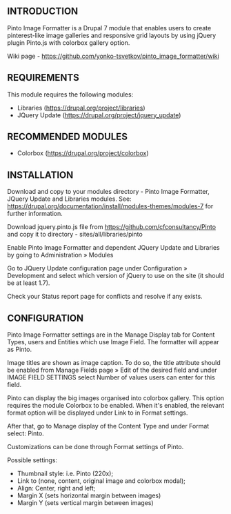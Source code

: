 INTRODUCTION
------------
Pinto Image Formatter is a Drupal 7 module that enables users to create pinterest-like image galleries 
and responsive grid layouts by using jQuery plugin Pinto.js 
with colorbox gallery option.

Wiki page - https://github.com/yonko-tsvetkov/pinto_image_formatter/wiki

REQUIREMENTS
------------
This module requires the following modules:
 * Libraries (https://drupal.org/project/libraries)
 * JQuery Update (https://drupal.org/project/jquery_update)
 
RECOMMENDED MODULES
-------------------
 * Colorbox (https://drupal.org/project/colorbox)

INSTALLATION
------------
Download and copy to your modules directory - Pinto Image Formatter, 
JQuery Update and Libraries modules. See:
https://drupal.org/documentation/install/modules-themes/modules-7
for further information.

Download jquery.pinto.js file from https://github.com/cfconsultancy/Pinto
and copy it to directory - sites/all/libraries/pinto

Enable Pinto Image Formatter and dependent JQuery Update and Libraries 
by going to Administration » Modules

Go to JQuery Update configuration page under 
Configuration » Development and select which version of jQuery to use 
on the site (it should be at least 1.7). 

 Check your Status report page for conflicts and resolve if any exists. 


CONFIGURATION
-------------
Pinto Image Formatter settings are in the Manage Display tab for Content Types, 
users and Entities which use Image Field. The formatter will appear as Pinto.

Image titles are shown as image caption. To do so, 
the title attribute should be enabled from Manage Fields page » Edit 
of the desired field and under IMAGE FIELD SETTINGS 
select Number of values users can enter for this field.  

Pinto can display the big images organised into colorbox gallery. 
This option requires the module Colorbox to be enabled. 
When it's enabled, the relevant format option will be displayed 
under Link to in Format settings.

After that, go to Manage display of the Content Type 
and under Format select: Pinto. 

Customizations can be done through Format settings of Pinto. 

Possible settings:
 - Thumbnail style: i.e. Pinto (220x);
 - Link to (none, content, original image and colorbox modal);
 - Align: Center, right and left;
 - Margin X (sets horizontal margin between images)
 - Margin Y (sets vertical margin between images)
